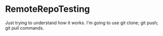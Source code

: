 # RemoteRepoTesting
Just trying to understand how it works. I'm going to use git clone; git push; git pull commands.
